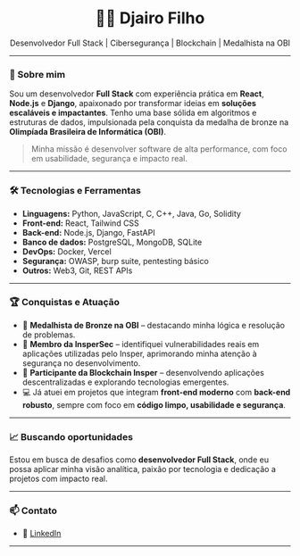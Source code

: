 <h1 align="center">👨‍💻 Djairo Filho</h1>
<p align="center">
  Desenvolvedor Full Stack | Cibersegurança | Blockchain | Medalhista na OBI
</p>

---

### 🚀 Sobre mim

Sou um desenvolvedor **Full Stack** com experiência prática em **React**, **Node.js** e **Django**, apaixonado por transformar ideias em **soluções escaláveis e impactantes**. Tenho uma base sólida em algoritmos e estruturas de dados, impulsionada pela conquista da medalha de bronze na **Olimpíada Brasileira de Informática (OBI)**.

> Minha missão é desenvolver software de alta performance, com foco em usabilidade, segurança e impacto real.

---

### 🛠️ Tecnologias e Ferramentas

- **Linguagens:** Python, JavaScript, C, C++, Java, Go, Solidity  
- **Front-end:** React, Tailwind CSS  
- **Back-end:** Node.js, Django, FastAPI  
- **Banco de dados:** PostgreSQL, MongoDB, SQLite  
- **DevOps:** Docker, Vercel  
- **Segurança:** OWASP, burp suite, pentesting básico  
- **Outros:** Web3, Git, REST APIs

---

### 🏆 Conquistas e Atuação

- 🥉 **Medalhista de Bronze na OBI** – destacando minha lógica e resolução de problemas.  
- 🔐 **Membro da InsperSec** – identifiquei vulnerabilidades reais em aplicações utilizadas pelo Insper, aprimorando minha atenção à segurança no desenvolvimento.  
- 🧱 **Participante da Blockchain Insper** – desenvolvendo aplicações descentralizadas e explorando tecnologias emergentes.  
- 💻 Já atuei em projetos que integram **front-end moderno** com **back-end robusto**, sempre com foco em **código limpo, usabilidade e segurança**.

---

### 📈 Buscando oportunidades

Estou em busca de desafios como **desenvolvedor Full Stack**, onde eu possa aplicar minha visão analítica, paixão por tecnologia e dedicação a projetos com impacto real.

---

### 📫 Contato

- 💼 [LinkedIn](https://www.linkedin.com/in/djairo-dantas-bb228022b/)  

---
